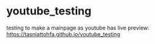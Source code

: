# youtube_testing
testing to make a mainpage as youtube has
live preview: https://tasniattohfa.github.io/youtube_testing
